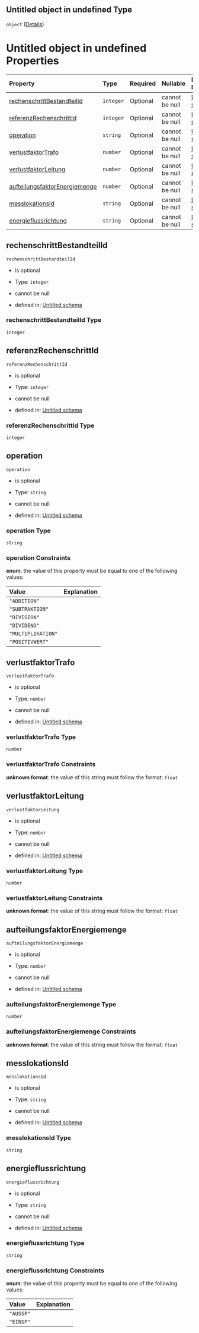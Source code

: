 ## Untitled object in undefined Type

`object` ([Details](rechenschritt.md))

# Untitled object in undefined Properties

| Property                                                        | Type      | Required | Nullable       | Defined by                                                                                                                                                                                                                         |
| :-------------------------------------------------------------- | :-------- | :------- | :------------- | :--------------------------------------------------------------------------------------------------------------------------------------------------------------------------------------------------------------------------------- |
| [rechenschrittBestandteilId](#rechenschrittbestandteilid)       | `integer` | Optional | cannot be null | [Untitled schema](rechenschritt-properties-rechenschrittbestandteilid.md "https://raw.githubusercontent.com/conuti-gmbh/bo4e-schema/master/schemas/v1/com/Rechenschritt.schema.json#/properties/rechenschrittBestandteilId")       |
| [referenzRechenschrittId](#referenzrechenschrittid)             | `integer` | Optional | cannot be null | [Untitled schema](rechenschritt-properties-referenzrechenschrittid.md "https://raw.githubusercontent.com/conuti-gmbh/bo4e-schema/master/schemas/v1/com/Rechenschritt.schema.json#/properties/referenzRechenschrittId")             |
| [operation](#operation)                                         | `string`  | Optional | cannot be null | [Untitled schema](arithmetischeoperation.md "https://raw.githubusercontent.com/conuti-gmbh/bo4e-schema/master/schemas/v1/enum/ArithmetischeOperation.schema.json#/properties/operation")                                           |
| [verlustfaktorTrafo](#verlustfaktortrafo)                       | `number`  | Optional | cannot be null | [Untitled schema](rechenschritt-properties-verlustfaktortrafo.md "https://raw.githubusercontent.com/conuti-gmbh/bo4e-schema/master/schemas/v1/com/Rechenschritt.schema.json#/properties/verlustfaktorTrafo")                       |
| [verlustfaktorLeitung](#verlustfaktorleitung)                   | `number`  | Optional | cannot be null | [Untitled schema](rechenschritt-properties-verlustfaktorleitung.md "https://raw.githubusercontent.com/conuti-gmbh/bo4e-schema/master/schemas/v1/com/Rechenschritt.schema.json#/properties/verlustfaktorLeitung")                   |
| [aufteilungsfaktorEnergiemenge](#aufteilungsfaktorenergiemenge) | `number`  | Optional | cannot be null | [Untitled schema](rechenschritt-properties-aufteilungsfaktorenergiemenge.md "https://raw.githubusercontent.com/conuti-gmbh/bo4e-schema/master/schemas/v1/com/Rechenschritt.schema.json#/properties/aufteilungsfaktorEnergiemenge") |
| [messlokationsId](#messlokationsid)                             | `string`  | Optional | cannot be null | [Untitled schema](rechenschritt-properties-messlokationsid.md "https://raw.githubusercontent.com/conuti-gmbh/bo4e-schema/master/schemas/v1/com/Rechenschritt.schema.json#/properties/messlokationsId")                             |
| [energieflussrichtung](#energieflussrichtung)                   | `string`  | Optional | cannot be null | [Untitled schema](energierichtung.md "https://raw.githubusercontent.com/conuti-gmbh/bo4e-schema/master/schemas/v1/enum/Energierichtung.schema.json#/properties/energieflussrichtung")                                              |

## rechenschrittBestandteilId



`rechenschrittBestandteilId`

*   is optional

*   Type: `integer`

*   cannot be null

*   defined in: [Untitled schema](rechenschritt-properties-rechenschrittbestandteilid.md "https://raw.githubusercontent.com/conuti-gmbh/bo4e-schema/master/schemas/v1/com/Rechenschritt.schema.json#/properties/rechenschrittBestandteilId")

### rechenschrittBestandteilId Type

`integer`

## referenzRechenschrittId



`referenzRechenschrittId`

*   is optional

*   Type: `integer`

*   cannot be null

*   defined in: [Untitled schema](rechenschritt-properties-referenzrechenschrittid.md "https://raw.githubusercontent.com/conuti-gmbh/bo4e-schema/master/schemas/v1/com/Rechenschritt.schema.json#/properties/referenzRechenschrittId")

### referenzRechenschrittId Type

`integer`

## operation



`operation`

*   is optional

*   Type: `string`

*   cannot be null

*   defined in: [Untitled schema](arithmetischeoperation.md "https://raw.githubusercontent.com/conuti-gmbh/bo4e-schema/master/schemas/v1/enum/ArithmetischeOperation.schema.json#/properties/operation")

### operation Type

`string`

### operation Constraints

**enum**: the value of this property must be equal to one of the following values:

| Value              | Explanation |
| :----------------- | :---------- |
| `"ADDITION"`       |             |
| `"SUBTRAKTION"`    |             |
| `"DIVISION"`       |             |
| `"DIVIDEND"`       |             |
| `"MULTIPLIKATION"` |             |
| `"POSITIVWERT"`    |             |

## verlustfaktorTrafo



`verlustfaktorTrafo`

*   is optional

*   Type: `number`

*   cannot be null

*   defined in: [Untitled schema](rechenschritt-properties-verlustfaktortrafo.md "https://raw.githubusercontent.com/conuti-gmbh/bo4e-schema/master/schemas/v1/com/Rechenschritt.schema.json#/properties/verlustfaktorTrafo")

### verlustfaktorTrafo Type

`number`

### verlustfaktorTrafo Constraints

**unknown format**: the value of this string must follow the format: `float`

## verlustfaktorLeitung



`verlustfaktorLeitung`

*   is optional

*   Type: `number`

*   cannot be null

*   defined in: [Untitled schema](rechenschritt-properties-verlustfaktorleitung.md "https://raw.githubusercontent.com/conuti-gmbh/bo4e-schema/master/schemas/v1/com/Rechenschritt.schema.json#/properties/verlustfaktorLeitung")

### verlustfaktorLeitung Type

`number`

### verlustfaktorLeitung Constraints

**unknown format**: the value of this string must follow the format: `float`

## aufteilungsfaktorEnergiemenge



`aufteilungsfaktorEnergiemenge`

*   is optional

*   Type: `number`

*   cannot be null

*   defined in: [Untitled schema](rechenschritt-properties-aufteilungsfaktorenergiemenge.md "https://raw.githubusercontent.com/conuti-gmbh/bo4e-schema/master/schemas/v1/com/Rechenschritt.schema.json#/properties/aufteilungsfaktorEnergiemenge")

### aufteilungsfaktorEnergiemenge Type

`number`

### aufteilungsfaktorEnergiemenge Constraints

**unknown format**: the value of this string must follow the format: `float`

## messlokationsId



`messlokationsId`

*   is optional

*   Type: `string`

*   cannot be null

*   defined in: [Untitled schema](rechenschritt-properties-messlokationsid.md "https://raw.githubusercontent.com/conuti-gmbh/bo4e-schema/master/schemas/v1/com/Rechenschritt.schema.json#/properties/messlokationsId")

### messlokationsId Type

`string`

## energieflussrichtung



`energieflussrichtung`

*   is optional

*   Type: `string`

*   cannot be null

*   defined in: [Untitled schema](energierichtung.md "https://raw.githubusercontent.com/conuti-gmbh/bo4e-schema/master/schemas/v1/enum/Energierichtung.schema.json#/properties/energieflussrichtung")

### energieflussrichtung Type

`string`

### energieflussrichtung Constraints

**enum**: the value of this property must be equal to one of the following values:

| Value     | Explanation |
| :-------- | :---------- |
| `"AUSSP"` |             |
| `"EINSP"` |             |
